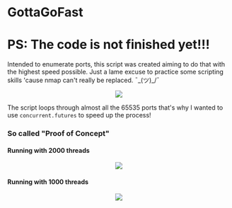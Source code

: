 # GottaGoFast
# PS: The code is not finished yet!!!

Intended to enumerate ports, this script was created aiming to do that with the highest speed possible. Just a lame excuse to practice some scripting skills 'cause nmap can't really be replaced. ¯\_(ツ)_/¯

<p align="center">
<img src="https://user-images.githubusercontent.com/78124142/179854800-32a77f78-8aba-48ac-a792-2733a91dba47.gif" />
</p>

The script loops through almost all the 65535 ports that's why I wanted to use ```concurrent.futures``` to speed up the process!   

### So called "Proof of Concept"

#### Running with 2000 threads
<p align="center">
<img src="https://user-images.githubusercontent.com/78124142/180364199-ce24c503-70fe-48cd-9884-1a68e64f6f56.gif" />
</p>

#### Running with 1000 threads
<p align="center">
<img src="https://user-images.githubusercontent.com/78124142/180364199-ce24c503-70fe-48cd-9884-1a68e64f6f56.gif" />
</p>

